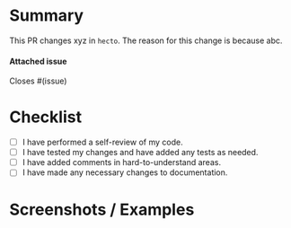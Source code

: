 # Summary

This PR changes xyz in `hecto`. The reason for this change is because abc.

#### Attached issue

Closes #(issue)

# Checklist

- [ ] I have performed a self-review of my code.
- [ ] I have tested my changes and have added any tests as needed.
- [ ] I have added comments in hard-to-understand areas.
- [ ] I have made any necessary changes to documentation.

# Screenshots / Examples
